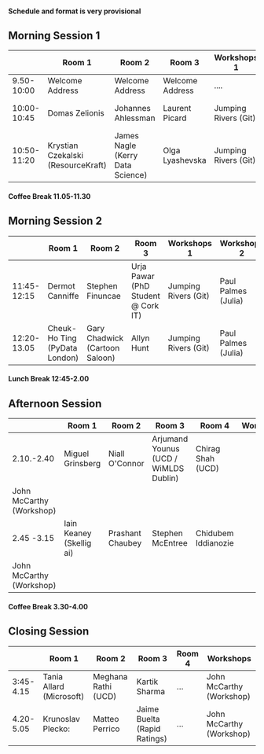 
#### Schedule and format is very provisional

## Morning Session 1

| |Room 1| Room 2 | Room 3 |Workshops 1| Workshops 2 |
|---|-----|-----|-----|-------|-------|
| 9.50-10:00|Welcome Address|  Welcome Address | Welcome Address |.... | .... | 
|	10:00-10:45	|	 Domas Zelionis	|	 Johannes Ahlessman	|	 Laurent Picard	|	Jumping Rivers (Git) | Paul Palmes (Julia)|
|	10:50-11:20	|	 Krystian Czekalski (ResourceKraft)	|	 James Nagle (Kerry Data Science)	|	 Olga Lyashevska	|	Jumping Rivers (Git) | Paul Palmes (Julia)|

#### Coffee Break 11.05-11.30

## Morning Session 2

| |Room 1| Room 2 | Room 3 | Workshops 1| Workshops 2 |
|---|-----|-----|-----|-------|-------|
|	11:45-12:15	|	 Dermot Canniffe	|	Stephen Finuncae	|	 Urja Pawar (PhD Student @ Cork IT)	|Jumping Rivers (Git) | Paul Palmes (Julia)|
|	12:20-13.05	|	 Cheuk-Ho Ting (PyData London)	|	 Gary Chadwick (Cartoon Saloon)	|	 Allyn Hunt	|Jumping Rivers (Git) | Paul Palmes (Julia)|

#### Lunch Break 12:45-2.00

## Afternoon Session

| |Room 1| Room 2 | Room 3 | Room 4 | Workshops  |
|---|-----|-----|-----|-------|-------|
|2.10.-2.40| 	 Miguel Grinsberg	|	 Niall O'Connor	|	 Arjumand Younus (UCD / WiMLDS Dublin)	|	 Chirag Shah (UCD)	|
 John McCarthy (Workshop) |
|2.45 -3.15 | 	 Iain Keaney (Skellig  ai)	|	 Prashant Chaubey	|	Stephen McEntree	|	 Chidubem Iddianozie	|
 John McCarthy (Workshop) |


#### Coffee Break 3.30-4.00

## Closing Session

| |Room 1| Room 2 | Room 3 | Room 4 | Workshops  |
|---|-----|-----|-----|-------|-------|
|3:45-4.15| Tania Allard (Microsoft)	|	 Meghana Rathi (UCD)	|	Kartik Sharma	|	…	| John McCarthy (Workshop) 	|
|4.20-5.05 | Krunoslav Plecko:	|	Matteo Perrico 	|	 Jaime Buelta (Rapid Ratings)	|	…	|	 John McCarthy (Workshop) 	|

